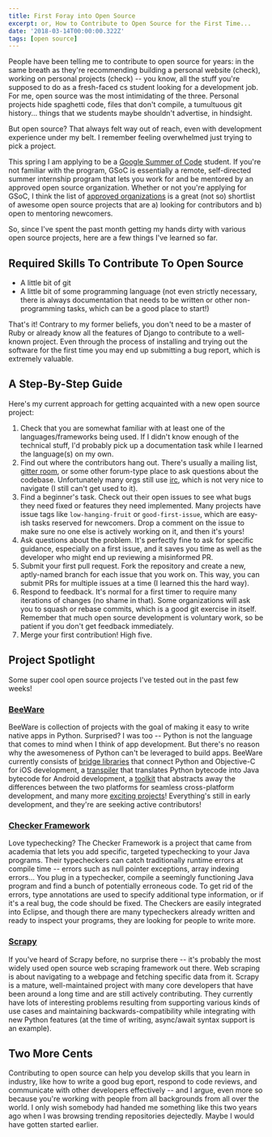 ```yaml
---
title: First Foray into Open Source
excerpt: or, How to Contribute to Open Source for the First Time...
date: '2018-03-14T00:00:00.322Z'
tags: [open source]
---
```


People have been telling me to contribute to open source for years: in the same breath as they're recommending building a personal website (check), working on personal projects (check) -- you know, all the stuff you're supposed to do as a fresh-faced cs student looking for a development job. For me, open source was the most intimidating of the three. Personal projects hide spaghetti code, files that don't compile, a tumultuous git history... things that we students maybe shouldn't advertise, in hindsight.

But open source? That always felt way out of reach, even with development experience under my belt. I remember feeling  overwhelmed just trying to pick a project.

This spring I am applying to be a [Google Summer of Code](https://summerofcode.withgoogle.com/) student. If you're not familiar with the program, GSoC is essentially a remote, self-directed summer internship program that lets you work for and be mentored by an approved open source organization. Whether or not you're applying for GSoC, I think the list of [approved organizations](https://summerofcode.withgoogle.com/organizations/) is a great (not so) shortlist of awesome open source projects that are a) looking for contributors and b) open to mentoring newcomers.

So, since I've spent the past month getting my hands dirty with various open source projects, here are a few things I've learned so far.


## Required Skills To Contribute To Open Source

* A little bit of git
* A little bit of some programming language (not even strictly necessary, there is always documentation that needs to be written or other non-programming tasks, which can be a good place to start!)


That's it! Contrary to my former beliefs, you don't need to be a master of Ruby or already know all the features of Django to contribute to a well-known project. Even through the process of installing and trying out the software for the first time you may end up submitting a bug report, which is extremely valuable.

## A Step-By-Step Guide

Here's my current approach for getting acquainted with a new open source project:

1. Check that you are somewhat familiar with at least one of the languages/frameworks being used. If I didn't know enough of the technical stuff, I'd probably pick up a documentation task while I learned the language(s) on my own.
2. Find out where the contributors hang out. There's usually a mailing list, [gitter room](https://gitter.im), or some other forum-type place to ask questions about the codebase. Unfortunately many orgs still use [irc](https://en.wikipedia.org/wiki/Internet_Relay_Chat), which is not very nice to navigate (I still can't get used to it).
3. Find a beginner's task. Check out their open issues to see what bugs they need fixed or features they need implemented. Many projects have issue tags like `low-hanging-fruit` or `good-first-issue`, which are easy-ish tasks reserved for newcomers. Drop a comment on the issue to make sure no one else is actively working on it, and then it's yours!
4. Ask questions about the problem. It's perfectly fine to ask for specific guidance, especially on a first issue, and it saves you time as well as the developer who might end up reviewing a misinformed PR.
5. Submit your first pull request. Fork the repository and create a new, aptly-named branch for each issue that you work on. This way, you can submit PRs for multiple issues at a time (I learned this the hard way).
6. Respond to feedback. It's normal for a first timer to require many iterations of changes (no shame in that). Some organizations will ask you to squash or rebase commits, which is a good git exercise in itself. Remember that much open source development is voluntary work, so be patient if you don't get feedback immediately.
7. Merge your first contribution! High five.

## Project Spotlight

Some super cool open source projects I've tested out in the past few weeks!

### [BeeWare](href="https://pybee.org/")

BeeWare is collection of projects with the goal of making it easy to write native apps in Python. Surprised? I was too -- Python is not the language that comes to mind when I think of app development. But there's no reason why the awesomeness of Python can't be leveraged to build apps. BeeWare currently consists of [bridge libraries](https://pybee.org/project/projects/bridges/rubicon/) that connect Python and Objective-C for iOS development, a [transpiler](https://pybee.org/project/projects/bridges/voc/) that translates Python bytecode into Java bytecode for Android development, a [toolkit](https://pybee.org/project/projects/libraries/toga/) that abstracts away the differences between the two platforms for seamless cross-platform development, and many more [exciting projects](https://pybee.org/project/projects/)! Everything's still in early development, and they're are seeking active contributors!


### [Checker Framework](https://checkerframework.org/)

Love typechecking? The Checker Framework is a project that came from academia that lets you add specific, targeted typechecking to your Java programs. Their typecheckers can catch traditionally runtime errors at compile time -- errors such as null pointer exceptions, array indexing errors... You plug in a typechecker, compile a seemingly functioning Java program and find a bunch of potentially erroneous code. To get rid of the errors, type annotations are used to specify additional type information, or if it's a real bug, the code should be fixed. The Checkers are easily integrated into Eclipse, and though there are many typecheckers already written and ready to inspect your programs, they are looking for people to write more.

### [Scrapy](https://pybee.org/)

 If you've heard of Scrapy before, no surprise there -- it's probably the most widely used open source web scraping framework out there. Web scraping is about navigating to a webpage and fetching specific data from it. Scrapy is a mature, well-maintained project with many core developers that have been around a long time and are still actively contributing. They currently have lots of interesting problems resulting from supporting various kinds of use cases and maintaining backwards-compatibility while integrating with new Python features (at the time of writing, async/await syntax support is an example).

 ## Two More Cents

Contributing to open source can help you develop skills that you learn in industry, like how to write a good bug eport, respond to code reviews, and communicate with other developers effectively -- and I argue, even more so because you're working with people from all backgrounds from all over the world. I only wish somebody had handed me something like this two years ago when I was browsing trending repositories dejectedly. Maybe I would have gotten started earlier.